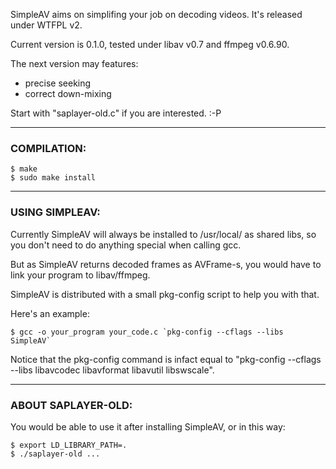 SimpleAV aims on simplifing your job on decoding videos.
It's released under WTFPL v2.

Current version is 0.1.0, tested under libav v0.7 and ffmpeg v0.6.90.

The next version may features:

- precise seeking
- correct down-mixing

Start with "saplayer-old.c" if you are interested. :-P

--------------------------------------------------------------------------------
### COMPILATION:

    $ make
    $ sudo make install

--------------------------------------------------------------------------------
### USING SIMPLEAV:

Currently SimpleAV will always be installed to /usr/local/ as shared libs, so you don't need to do anything special when calling gcc.

But as SimpleAV returns decoded frames as AVFrame-s, you would have to link your program to libav/ffmpeg.

SimpleAV is distributed with a small pkg-config script to help you with that.

Here's an example:

    $ gcc -o your_program your_code.c `pkg-config --cflags --libs SimpleAV`

Notice that the pkg-config command is infact equal to "pkg-config --cflags --libs libavcodec libavformat libavutil libswscale".

--------------------------------------------------------------------------------
### ABOUT SAPLAYER-OLD:

You would be able to use it after installing SimpleAV, or in this way:

    $ export LD_LIBRARY_PATH=.
    $ ./saplayer-old ...
